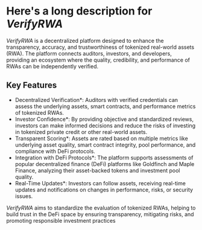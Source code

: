 
# Here's a long description for *VerifyRWA*

*VerifyRWA* is a decentralized platform designed to enhance the transparency, accuracy, and trustworthiness of tokenized real-world assets (RWA). The platform connects auditors, investors, and developers, providing an ecosystem where the quality, credibility, and performance of RWAs can be independently verified.

## Key Features

- Decentralized Verification*: Auditors with verified credentials can assess the underlying assets, smart contracts, and performance metrics of tokenized RWAs.
- Investor Confidence*: By providing objective and standardized reviews, investors can make informed decisions and reduce the risks of investing in tokenized private credit or other real-world assets.
- Transparent Scoring*: Assets are rated based on multiple metrics like underlying asset quality, smart contract integrity, pool performance, and compliance with DeFi protocols.
- Integration with DeFi Protocols*: The platform supports assessments of popular decentralized finance (DeFi) platforms like Goldfinch and Maple Finance, analyzing their asset-backed tokens and investment pool quality.
- Real-Time Updates*: Investors can follow assets, receiving real-time updates and notifications on changes in performance, risks, or security issues.

*VerifyRWA* aims to standardize the evaluation of tokenized RWAs, helping to build trust in the DeFi space by ensuring transparency, mitigating risks, and promoting responsible investment practices
